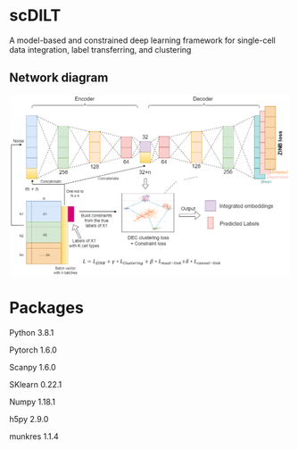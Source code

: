 # scDILT  
A model-based and constrained deep learning framework for single-cell data integration, label transferring, and clustering

## <a name="diagram"></a>Network diagram
![Model structure](https://github.com/xianglin226/scDILT/blob/master/codes/Fig1.png)  

# Packages
Python 3.8.1

Pytorch 1.6.0

Scanpy 1.6.0

SKlearn 0.22.1

Numpy 1.18.1

h5py 2.9.0

munkres 1.1.4  

